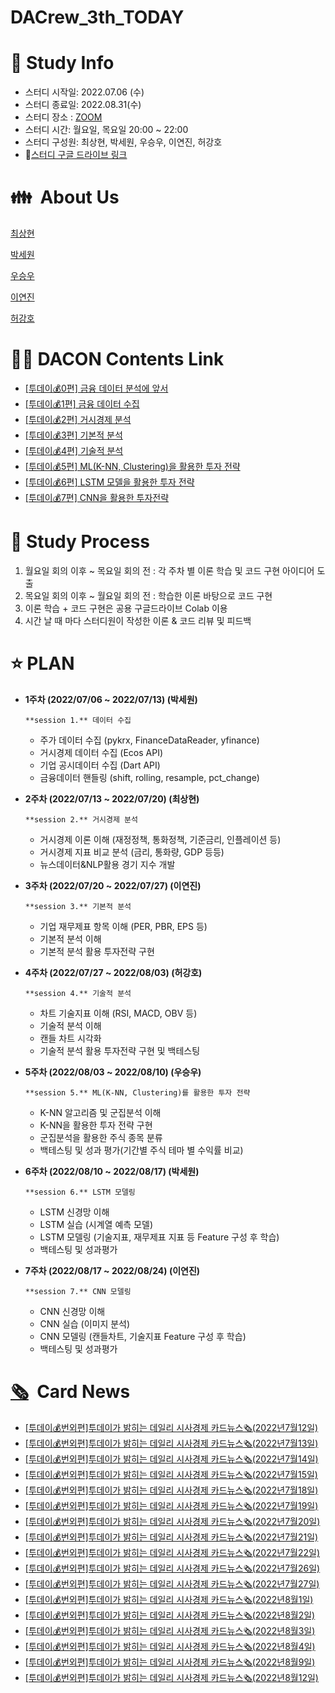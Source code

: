 # DACrew_3th_TODAY

# 📜 Study Info

- 스터디 시작일: 2022.07.06 (수)
- 스터디 종료일: 2022.08.31(수)
- 스터디 장소 : [ZOOM](https://zoom.us/)
- 스터디 시간: 월요일, 목요일 20:00 ~ 22:00
- 스터디 구성원: 최상현, 박세원, 우승우, 이연진, 허강호
- 💾[스터디 구글 드라이브 링크](https://drive.google.com/drive/folders/1sGFmp3E7OKz9HiEawmqHXfk3lT-Po5zu?usp=sharing)

# 👪  About Us

[최상현](https://www.notion.so/23d6113d683d4ba298e7cb9fb7bc4395)

[박세원](https://www.notion.so/2af91945adc743de98cd296120924a7b)

[우승우](https://www.notion.so/d7c28943894c40cba7baa97fcf776e33)

[이연진](https://www.notion.so/75e64441e96d42cea411399cfd995680)

[허강호](https://www.notion.so/5a6e703ecf49405398c23408c10ad426)

# 👩‍💻 DACON Contents Link

- [[투데이💰0편] 금융 데이터 분석에 앞서](https://dacon.io/competitions/official/235946/codeshare/5502?utm_source=dacrew&utm_medium=441593&utm_campaign=dacrew_2)
- [[투데이💰1편] 금융 데이터 수집](https://dacon.io/competitions/official/235946/codeshare/5547?utm_source=dacrew&utm_medium=441593&utm_campaign=dacrew_2)
- [[투데이💰2편] 거시경제 분석](https://dacon.io/competitions/official/235946/codeshare/5701?utm_source=dacrew&utm_medium=441593&utm_campaign=dacrew_2)
- [[투데이💰3편] 기본적 분석](https://dacon.io/competitions/official/235946/codeshare/5805?utm_source=dacrew&utm_medium=441593&utm_campaign=dacrew_2)
- [[투데이💰4편] 기술적 분석](https://dacon.io/competitions/official/235946/codeshare/5896?utm_source=dacrew&utm_medium=441593&utm_campaign=dacrew_2)
- [[투데이💰5편] ML(K-NN, Clustering)을 활용한 투자 전략](https://dacon.io/competitions/official/235946/codeshare/6001?utm_source=dacrew&utm_medium=441593&utm_campaign=dacrew_2)
- [[투데이💰6편] LSTM 모델을 활용한 투자 전략](https://dacon.io/competitions/official/235946/codeshare/6019?utm_source=dacrew&utm_medium=441593&utm_campaign=dacrew_2)
- [[투데이💰7편] CNN을 활용한 투자전략](https://dacon.io/competitions/official/235946/codeshare/6053?utm_source=dacrew&utm_medium=441593&utm_campaign=dacrew_2)

# 🤝 Study P**rocess**

1. 월요일 회의 이후 ~ 목요일 회의 전 : 각 주차 별 이론 학습 및 코드 구현 아이디어 도출
2. 목요일 회의 이후 ~ 월요일 회의 전 : 학습한 이론 바탕으로 코드 구현
3. 이론 학습 + 코드 구현은 공용 구글드라이브 Colab 이용
4. 시간 날 때 마다 스터디원이 작성한 이론 & 코드 리뷰 및 피드백

# ⭐ PLAN

- **1주차 (2022/07/06 ~ 2022/07/13) (박세원)**
    
      **session 1.** 데이터 수집
    
    - 주가 데이터 수집 (pykrx, FinanceDataReader, yfinance)
    - 거시경제 데이터 수집 (Ecos API)
    - 기업 공시데이터 수집 (Dart API)
    - 금융데이터 핸들링 (shift, rolling, resample, pct_change)
- **2주차 (2022/07/13 ~ 2022/07/20) (최상현)**
    
      **session 2.** 거시경제 분석
    
    - 거시경제 이론 이해 (재정정책, 통화정책, 기준금리, 인플레이션 등)
    - 거시경제 지표 비교 분석 (금리, 통화량, GDP 등등)
    - 뉴스데이터&NLP활용 경기 지수 개발
- **3주차 (2022/07/20 ~ 2022/07/27) (이연진)**
    
      **session 3.** 기본적 분석
    
    - 기업 재무제표 항목 이해 (PER, PBR, EPS 등)
    - 기본적 분석 이해
    - 기본적 분석 활용 투자전략 구현
- **4주차 (2022/07/27 ~ 2022/08/03) (허강호)**
    
      **session 4.** 기술적 분석
    
    - 차트 기술지표 이해 (RSI, MACD, OBV 등)
    - 기술적 분석 이해
    - 캔들 차트 시각화
    - 기술적 분석 활용 투자전략 구현 및 백테스팅
- **5주차 (2022/08/03 ~ 2022/08/10) (우승우)**
    
      **session 5.** ML(K-NN, Clustering)를 활용한 투자 전략
    
    - K-NN 알고리즘 및 군집분석 이해
    - K-NN을 활용한 투자 전략 구현
    - 군집분석을 활용한 주식 종목 분류
    - 백테스팅 및 성과 평가(기간별 주식 테마 별 수익률 비교)
- **6주차 (2022/08/10 ~ 2022/08/17) (박세원)**
    
      **session 6.** LSTM 모델링
    
    - LSTM 신경망 이해
    - LSTM 실습 (시계열 예측 모델)
    - LSTM 모델링 (기술지표, 재무제표 지표 등 Feature 구성 후 학습)
    - 백테스팅 및 성과평가
- **7주차 (2022/08/17 ~ 2022/08/24) (이연진)**
    
      **session 7.** CNN 모델링
    
    - CNN 신경망 이해
    - CNN 실습 (이미지 분석)
    - CNN 모델링 (캔들차트, 기술지표 Feature 구성 후 학습)
    - 백테스팅 및 성과평가

# [🗞](https://dacon.io/competitions/official/235946/codeshare/5503?page=1&dtype=random)  Card News

- [[투데이💰번외편]투데이가 밝히는 데일리 시사경제 카드뉴스🗞(2022년7월12일)](https://dacon.io/competitions/official/235946/codeshare/5503?page=1&dtype=random)
- [[투데이💰번외편]투데이가 밝히는 데일리 시사경제 카드뉴스🗞(2022년7월13일)](https://dacon.io/competitions/official/235946/codeshare/5517?page=1&dtype=random)
- [[투데이💰번외편]투데이가 밝히는 데일리 시사경제 카드뉴스🗞(2022년7월14일)](https://dacon.io/competitions/official/235946/codeshare/5530?page=1&dtype=random)
- [[투데이💰번외편]투데이가 밝히는 데일리 시사경제 카드뉴스🗞(2022년7월15일)](https://dacon.io/competitions/official/235946/codeshare/5543?page=1&dtype=random)
- [[투데이💰번외편]투데이가 밝히는 데일리 시사경제 카드뉴스🗞(2022년7월18일)](https://dacon.io/competitions/official/235946/codeshare/5614?page=1&dtype=random)
- [[투데이💰번외편]투데이가 밝히는 데일리 시사경제 카드뉴스🗞(2022년7월19일)](https://dacon.io/competitions/official/235946/codeshare/5648?page=1&dtype=recent&fType=)
- [[투데이💰번외편]투데이가 밝히는 데일리 시사경제 카드뉴스🗞(2022년7월20일)](https://dacon.io/competitions/official/235946/codeshare/5699?page=1&dtype=random)
- [[투데이💰번외편]투데이가 밝히는 데일리 시사경제 카드뉴스🗞(2022년7월21일)](https://dacon.io/competitions/official/235946/codeshare/5718?page=1&dtype=random)
- [[투데이💰번외편]투데이가 밝히는 데일리 시사경제 카드뉴스🗞(2022년7월22일)](https://dacon.io/competitions/official/235946/codeshare/5742)
- [[투데이💰번외편]투데이가 밝히는 데일리 시사경제 카드뉴스🗞(2022년7월26일)](https://dacon.io/competitions/official/235946/codeshare/5786)
- [[투데이💰번외편]투데이가 밝히는 데일리 시사경제 카드뉴스🗞(2022년7월27일)](https://dacon.io/competitions/official/235946/codeshare/5804)
- [[투데이💰번외편]투데이가 밝히는 데일리 시사경제 카드뉴스🗞(2022년8월1일)](https://dacon.io/competitions/official/235946/codeshare/5853)
- [[투데이💰번외편]투데이가 밝히는 데일리 시사경제 카드뉴스🗞(2022년8월2일)](https://dacon.io/competitions/official/235946/codeshare/5871)
- [[투데이💰번외편]투데이가 밝히는 데일리 시사경제 카드뉴스🗞(2022년8월3일)](https://dacon.io/competitions/official/235946/codeshare/5897)
- [[투데이💰번외편]투데이가 밝히는 데일리 시사경제 카드뉴스🗞(2022년8월4일)](https://dacon.io/competitions/official/235946/codeshare/5908)
- [[투데이💰번외편]투데이가 밝히는 데일리 시사경제 카드뉴스🗞(2022년8월9일)](https://dacon.io/competitions/official/235946/codeshare/5991)
- [[투데이💰번외편]투데이가 밝히는 데일리 시사경제 카드뉴스🗞(2022년8월12일)](https://dacon.io/competitions/official/235946/codeshare/6012)
